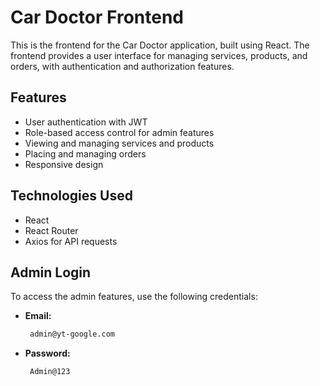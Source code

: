 # Car Doctor Frontend

This is the frontend for the Car Doctor application, built using React. The frontend provides a user interface for managing services, products, and orders, with authentication and authorization features.

## Features

- User authentication with JWT
- Role-based access control for admin features
- Viewing and managing services and products
- Placing and managing orders
- Responsive design

## Technologies Used

- React
- React Router
- Axios for API requests

## Admin Login

To access the admin features, use the following credentials:

- **Email:**
   ```sh
    admin@yt-google.com
    ```
- **Password:**
   ```sh
    Admin@123
    ```
